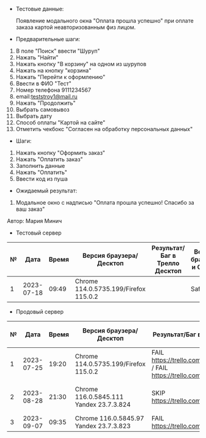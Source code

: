 * Тестовые данные:

	Появление модального окна "Оплата прошла успешно" при оплате заказа картой неавторизованным физ лицом.

* Предварительные шаги:
1. В поле "Поиск" ввести "Шуруп"
2. Нажать "Найти"
3. Нажать кнопку "В корзину" на одном из шурупов
4. Нажать на кнопку "корзина"
5. Нажать "Перейти к оформлению"
6. Ввести в ФИО "Тест"
7. Номер телефона 9111234567
8. email:teststroy1@mail.ru
9. Нажать "Продолжить"
10. Выбрать самовывоз
11. Выбрать дату
12. Способ оплаты "Картой на сайте"
13. Отметить чекбокс "Согласен на обработку персональных данных"

* Шаги:
1. Нажать кнопку "Оформить заказ"
2. Нажать "Оплатить заказ"
3. Заполнить данные
4. Нажать "Оплатить"
5. Ввести код из пуша

* Ожидаемый результат:
1. Модальное окно с надписью "Оплата прошла успешно! Спасибо за ваш заказ"




Автор: Мария Минич

* Тестовый сервер 

|  №  | Дата       | Время |           Версия браузера/Десктоп          |        Результат/Баг в Трелло Десктоп    |             Версия браузера и ОС Тач      |           Результат/Баг в Трелло Тач          |  Дата Релиза  |  Имя   |
| --- | ---------- | ----- |-------------------------------------| ---------------------------------- | ---------------------------------- | ---------------------------------- | ------| ------  |
| 1   | 2023-07-18 | 09:49 |Chrome 114.0.5735.199/Firefox 115.0.2 |  | Safari                            |  | 04.07 | Мария  |


* Продовый сервер


|  №  | Дата       | Время |           Версия браузера/Десктоп          |        Результат/Баг в Трелло Десктоп    |             Версия браузера и ОС Тач      |           Результат/Баг в Трелло Тач          |  Дата Релиза  |  Имя   |
| --- | ---------- | ----- |-------------------------------------| ---------------------------------- | ---------------------------------- | ---------------------------------- | ------| ------  |
| 1   | 2023-07-25 | 19:20 |Chrome 114.0.5735.199/Firefox 115.0.2 | FAIL https://trello.com/c/BDUwJZEy/178 / FAIL https://trello.com/c/lVsZtIwJ/176 | Safari                            | FAIL https://trello.com/c/BDUwJZEy/178 | 04.07 | Мария  |
| 2   | 2023-08-28 | 21:30 | Chrome 116.0.5845.111 Yandex 23.7.3.824 | SKIP https://trello.com/c/BDUwJZEy/178  |Samsung Galaxy A50/Chrome 116.0.5845.93  | SKIP https://trello.com/c/BDUwJZEy/178 | 27.08.23 | Наталья К. | 
| 3   | 2023-09-07 | 09:35 |Chrome 116.0.5845.97 Yandex 23.7.3.823| FAIL https://trello.com/c/BDUwJZEy/178 |  Chrome 116.0.5845.97               | FAIL https://trello.com/c/BDUwJZEy/178 | 03.09 | Сабина  |
